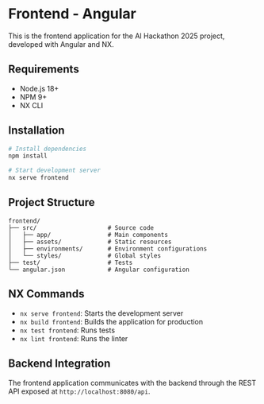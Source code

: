 # Frontend - Angular

This is the frontend application for the AI Hackathon 2025 project, developed with Angular and NX.

## Requirements

- Node.js 18+
- NPM 9+
- NX CLI

## Installation

```bash
# Install dependencies
npm install

# Start development server
nx serve frontend
```

## Project Structure

```
frontend/
├── src/                    # Source code
│   ├── app/                # Main components
│   ├── assets/             # Static resources
│   ├── environments/       # Environment configurations
│   └── styles/             # Global styles
├── test/                   # Tests
└── angular.json            # Angular configuration
```

## NX Commands

- `nx serve frontend`: Starts the development server
- `nx build frontend`: Builds the application for production
- `nx test frontend`: Runs tests
- `nx lint frontend`: Runs the linter

## Backend Integration

The frontend application communicates with the backend through the REST API exposed at `http://localhost:8080/api`. 